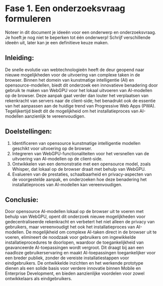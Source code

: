 # Fase 1. Een onderzoeksvraag formuleren

Noteer in dit document je ideeën voor een onderwerp en onderzoeksvraag. Je hoeft je nog niet te beperken tot één onderwerp! Schrijf verschillende ideeën uit, later kan je een definitieve keuze maken.

## Inleiding:
De snelle evolutie van webtechnologieën heeft de deur geopend naar nieuwe mogelijkheden voor de uitvoering van complexe taken in de browser. Binnen het domein van kunstmatige intelligentie (AI) en opensource-modellen, biedt dit onderzoek een innovatieve benadering door gebruik te maken van WebGPU voor het lokaal uitvoeren van AI-modellen op de browser. Deze aanpak gaat verder dan louter het verplaatsen van rekenkracht van servers naar de client-side; het benadrukt ook de essentie van het aanpassen aan de huidige trend van Progressive Web Apps (PWA). Tegelijkertijd biedt dit de mogelijkheid om het installatieproces van AI-modellen aanzienlijk te vereenvoudigen.

## Doelstellingen:
1. Identificeren van opensource kunstmatige intelligentie modellen geschikt voor uitvoering op de browser.
2. Integreren van WebGPU-functionaliteiten voor het versnellen van de uitvoering van AI-modellen op de client-side.
3. Ontwikkelen van een demonstratie met een opensource model, zoals Whisper, dat lokaal op de browser draait met behulp van WebGPU.
4. Evalueren van de prestaties, schaalbaarheid en privacy-aspecten van de voorgestelde aanpak, en onderzoeken hoe deze benadering het installatieproces van AI-modellen kan vereenvoudigen.

## Conclusie:
Door opensource AI-modellen lokaal op de browser uit te voeren met behulp van WebGPU, opent dit onderzoek nieuwe mogelijkheden voor gedecentraliseerde rekenkracht en verbetert het niet alleen de privacy van gebruikers, maar vereenvoudigt het ook het installatieproces van AI-modellen. De mogelijkheid om complexe AI-taken direct in de browser uit te voeren, elimineert de noodzaak voor gebruikers om ingewikkelde installatieprocedures te doorlopen, waardoor de toegankelijkheid van geavanceerde AI-toepassingen wordt vergroot. Dit draagt bij aan een naadloze gebruikerservaring en maakt AI-toepassingen toegankelijker voor een breder publiek, zonder de vereiste installatiestappen voor eindgebruikers. De ontwikkelde inzichten en het werkende prototype dienen als een solide basis voor verdere innovatie binnen Mobile en Enterprise Development, en bieden aanzienlijke voordelen voor zowel ontwikkelaars als eindgebruikers.